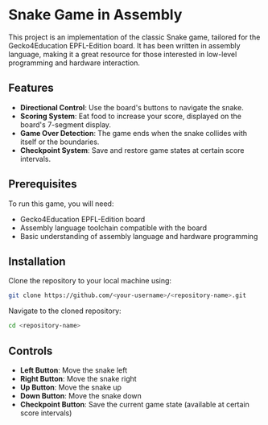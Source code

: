 # Snake Game in Assembly

This project is an implementation of the classic Snake game, tailored for the Gecko4Education EPFL-Edition board. It has been written in assembly language, making it a great resource for those interested in low-level programming and hardware interaction.

## Features

- **Directional Control**: Use the board's buttons to navigate the snake.
- **Scoring System**: Eat food to increase your score, displayed on the board's 7-segment display.
- **Game Over Detection**: The game ends when the snake collides with itself or the boundaries.
- **Checkpoint System**: Save and restore game states at certain score intervals.

## Prerequisites

To run this game, you will need:
- Gecko4Education EPFL-Edition board
- Assembly language toolchain compatible with the board
- Basic understanding of assembly language and hardware programming

## Installation

Clone the repository to your local machine using:

```bash
git clone https://github.com/<your-username>/<repository-name>.git
```

Navigate to the cloned repository:

```bash
cd <repository-name>
```

## Controls

- **Left Button**: Move the snake left
- **Right Button**: Move the snake right
- **Up Button**: Move the snake up
- **Down Button**: Move the snake down
- **Checkpoint Button**: Save the current game state (available at certain score intervals)
